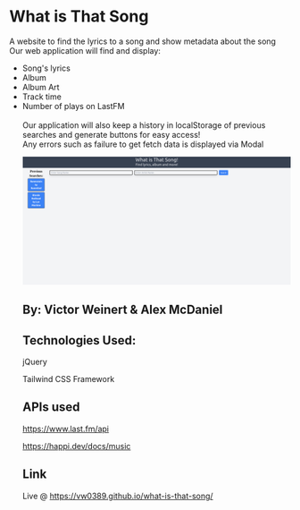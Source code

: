 # What is That Song

A website to find the lyrics to a song and show metadata about the song </br>
Our web application will find and display:
<ul>
  <li>Song's lyrics
   <li>Album
   <li>Album Art
   <li>Track time
   <li>Number of plays on LastFM </br>
   </br>
 Our application will also keep a history in localStorage of previous searches and generate buttons for easy access! </br>
 Any errors such as failure to get fetch data is displayed via Modal

![image](screenshot.png)

## By: Victor Weinert & Alex McDaniel

## Technologies Used:

jQuery

Tailwind CSS Framework

## APIs used

https://www.last.fm/api

https://happi.dev/docs/music

## Link

Live @ https://vw0389.github.io/what-is-that-song/
